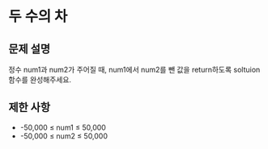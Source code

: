 <h1>두 수의 차</h1>


<h2>문제 설명</h2>
정수 num1과 num2가 주어질 때, num1에서 num2를 뺀 값을 return하도록 soltuion 함수를 완성해주세요.


<h2>제한 사항</h2>


- -50,000 ≤ num1 ≤ 50,000
- -50,000 ≤ num2 ≤ 50,000

